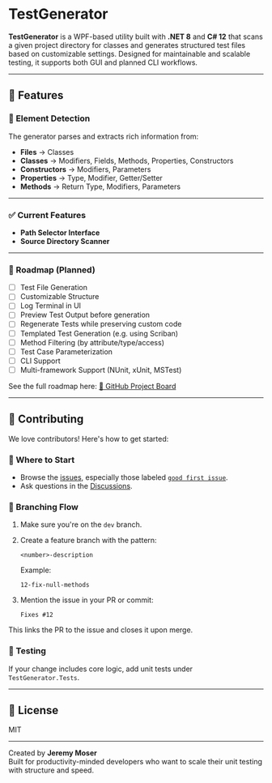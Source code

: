 # TestGenerator

**TestGenerator** is a WPF-based utility built with **.NET 8** and **C# 12** that scans a given project directory for classes and generates structured test files based on customizable settings. Designed for maintainable and scalable testing, it supports both GUI and planned CLI workflows.

---

## 🚀 Features

### 🧠 Element Detection
The generator parses and extracts rich information from:
- **Files** → Classes
- **Classes** → Modifiers, Fields, Methods, Properties, Constructors
- **Constructors** → Modifiers, Parameters
- **Properties** → Type, Modifier, Getter/Setter
- **Methods** → Return Type, Modifiers, Parameters

---

### ✅ Current Features
- **Path Selector Interface**
- **Source Directory Scanner**

---

### 🧭 Roadmap (Planned)
- [ ] Test File Generation
- [ ] Customizable Structure
- [ ] Log Terminal in UI
- [ ] Preview Test Output before generation  
- [ ] Regenerate Tests while preserving custom code  
- [ ] Templated Test Generation (e.g. using Scriban)  
- [ ] Method Filtering (by attribute/type/access)  
- [ ] Test Case Parameterization  
- [ ] CLI Support  
- [ ] Multi-framework Support (NUnit, xUnit, MSTest)

See the full roadmap here: [📌 GitHub Project Board](https://github.com/users/Zediwan/projects/6)

---

## 🤝 Contributing

We love contributors! Here's how to get started:

### 🧭 Where to Start
- Browse the [issues](https://github.com/Zediwan/TestGenerator/issues), especially those labeled [`good first issue`](https://github.com/Zediwan/TestGenerator/issues?q=is%3Aopen+is%3Aissue+label%3A%22good+first+issue%22).
- Ask questions in the [Discussions](https://github.com/Zediwan/TestGenerator/discussions).

### 🧵 Branching Flow
1. Make sure you're on the `dev` branch.
2. Create a feature branch with the pattern:
   ```
   <number>-description
   ```
   Example:
   ```
   12-fix-null-methods
   ```

3. Mention the issue in your PR or commit:
   ```
   Fixes #12
   ```

This links the PR to the issue and closes it upon merge.

### 🧪 Testing
If your change includes core logic, add unit tests under `TestGenerator.Tests`.

---

## 📄 License
MIT

---

Created by **Jeremy Moser**  
Built for productivity-minded developers who want to scale their unit testing with structure and speed.
